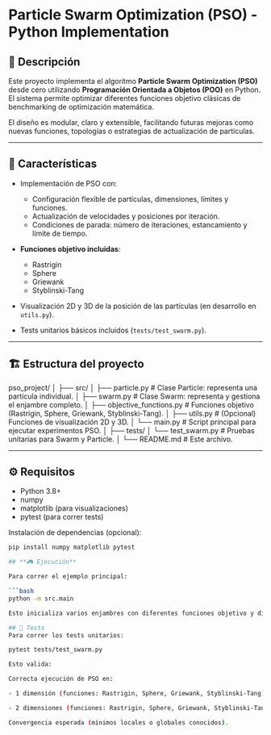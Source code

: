 # Particle Swarm Optimization (PSO) - Python Implementation

## 📌 Descripción

Este proyecto implementa el algoritmo **Particle Swarm Optimization (PSO)** desde cero utilizando **Programación Orientada a Objetos (POO)** en Python.  
El sistema permite optimizar diferentes funciones objetivo clásicas de benchmarking de optimización matemática.

El diseño es modular, claro y extensible, facilitando futuras mejoras como nuevas funciones, topologías o estrategias de actualización de partículas.

---

## 🚀 Características

- Implementación de PSO con:
  - Configuración flexible de partículas, dimensiones, límites y funciones.
  - Actualización de velocidades y posiciones por iteración.
  - Condiciones de parada: número de iteraciones, estancamiento y límite de tiempo.

- **Funciones objetivo incluidas**:
  - Rastrigin
  - Sphere
  - Griewank
  - Styblinski-Tang

- Visualización 2D y 3D de la posición de las partículas (en desarrollo en `utils.py`).

- Tests unitarios básicos incluidos (`tests/test_swarm.py`).

---

## 🏗️ Estructura del proyecto

pso_project/
│
├── src/
│ ├── particle.py # Clase Particle: representa una partícula individual.
│ ├── swarm.py # Clase Swarm: representa y gestiona el enjambre completo.
│ ├── objective_functions.py # Funciones objetivo (Rastrigin, Sphere, Griewank, Styblinski-Tang).
│ ├── utils.py # (Opcional) Funciones de visualización 2D y 3D.
│ └── main.py # Script principal para ejecutar experimentos PSO.
│
├── tests/
│ └── test_swarm.py # Pruebas unitarias para Swarm y Particle.
│
└── README.md # Este archivo.

---

## ⚙️ Requisitos

- Python 3.8+
- numpy
- matplotlib (para visualizaciones)
- pytest (para correr tests)

Instalación de dependencias (opcional):

```bash
pip install numpy matplotlib pytest

## **🎮 Ejecución**

Para correr el ejemplo principal:

```bash
python -m src.main

Esto inicializa varios enjambres con diferentes funciones objetivo y dimensiones, ejecutando PSO para cada uno.

## 🧪 Tests
Para correr los tests unitarios:

pytest tests/test_swarm.py

Esto valida:

Correcta ejecución de PSO en:

- 1 dimensión (funciones: Rastrigin, Sphere, Griewank, Styblinski-Tang).

- 2 dimensiones (funciones: Rastrigin, Sphere, Griewank, Styblinski-Tang).

Convergencia esperada (mínimos locales o globales conocidos).
